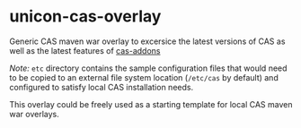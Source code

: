 unicon-cas-overlay
==================

Generic CAS maven war overlay to excersice the latest versions of CAS as well as the latest features of [cas-addons](https://github.com/Unicon/cas-addons)

*Note:* `etc` directory contains the sample configuration files that would need to be copied to an external file system location (`/etc/cas` by default) and configured to satisfy local CAS installation needs.

This overlay could be freely used as a starting template for local CAS maven war overlays.
